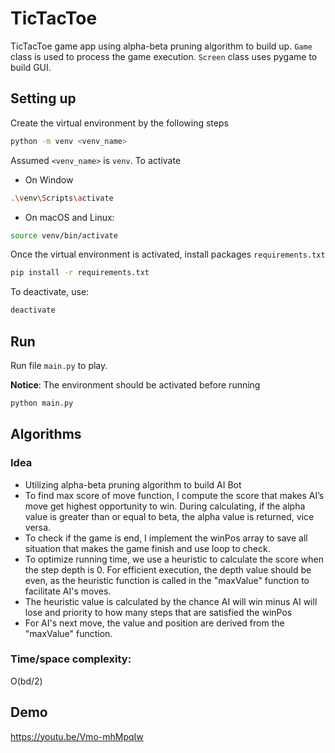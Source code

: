# TicTacToe
TicTacToe game app using alpha-beta pruning algorithm to build up. `Game` class is used to process the game execution. `Screen` class uses pygame to build GUI.
## Setting up
Create the virtual environment by the following steps
```bash
python -m venv <venv_name>
```

Assumed `<venv_name>` is `venv`. To activate
- On Window
```bash
.\venv\Scripts\activate
```

- On macOS and Linux:
```bash
source venv/bin/activate
```

Once the virtual environment is activated, install packages `requirements.txt`
```bash
pip install -r requirements.txt
```

To deactivate, use:
```bash
deactivate
```

## Run
Run file `main.py` to play.

**Notice**: The environment should be activated before running
```bash
python main.py
```

## Algorithms
### Idea
-	Utilizing alpha-beta pruning algorithm to build AI Bot
-	To find max score of move function, I compute the score that makes AI’s move get highest opportunity to win. During calculating, if the alpha value is greater than or equal to beta, the alpha value is returned, vice versa.
-	To check if the game is end, I implement the winPos array to save all situation that makes the game finish and use loop to check.
-	To optimize running time, we use a heuristic to calculate the score when the step depth is 0. For efficient execution, the depth value should be even, as the heuristic function is called in the "maxValue" function to facilitate AI's moves.
-	The heuristic value is calculated by the chance AI will win minus AI will lose and priority to how many steps that are satisfied the winPos
-	For AI's next move, the value and position are derived from the "maxValue" function.
### Time/space complexity:
O(bd/2)

## Demo
https://youtu.be/Vmo-mhMpqIw
